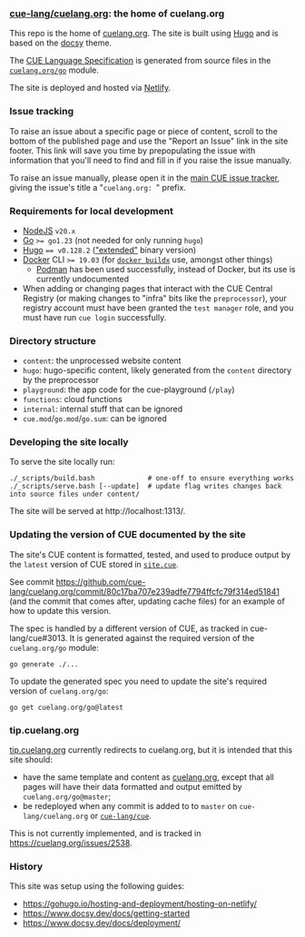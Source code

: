 ### [cue-lang/cuelang.org](https://github.com/cue-lang/cuelang.org): the home of cuelang.org

This repo is the home of [cuelang.org](https://cuelang.org). The site is built using [Hugo](https://gohugo.io/) and is
based on the [docsy](https://www.docsy.dev/) theme.

The [CUE Language Specification](https://cuelang.org/docs/references/spec/)
is generated from source files in the
[`cuelang.org/go`](https://pkg.go.dev/mod/cuelang.org/go) module.

The site is deployed and hosted via [Netlify](https://www.netlify.com/).

### Issue tracking

To raise an issue about a specific page or piece of content, scroll to the
bottom of the published page and use the "Report an Issue" link in the site
footer.
This link will save you time by prepopulating the issue with information that
you'll need to find and fill in if you raise the issue manually.

To raise an issue manually, please open it in the
[main CUE issue tracker](https://cuelang.org/issues),
giving the issue's title a "`cuelang.org: `" prefix.

### Requirements for local development

* [NodeJS](https://nodejs.org/) `v20.x`
* [Go](https://golang.org/dl/) `>= go1.23` (not needed for only running `hugo`)
* [Hugo](https://github.com/gohugoio/hugo/releases) `== v0.128.2`
  (["extended"](https://gohugo.io/troubleshooting/faq/#i-get-this-feature-is-not-available-in-your-current-hugo-version)
  binary version)
* [Docker](https://docs.docker.com/get-docker/) CLI `>= 19.03` (for [`docker
  buildx`](https://github.com/docker/buildx#installing) use, amongst other
  things)
   * [Podman](https://podman.io/) has been used successfully, instead of
     Docker, but its use is currently undocumented
* When adding or changing pages that interact with the CUE Central Registry (or
  making changes to "infra" bits like the `preprocessor`), your registry
  account must have been granted the `test manager` role, and you must have run
  `cue login` successfully.

### Directory structure

- `content`: the unprocessed website content
- `hugo`: hugo-specific content, likely generated from the `content` directory by the preprocessor
- `playground`: the app code for the cue-playground (`/play`)
- `functions`: cloud functions
- `internal`: internal stuff that can be ignored
- `cue.mod`/`go.mod`/`go.sum`: can be ignored

### Developing the site locally

To serve the site locally run:

```
./_scripts/build.bash             # one-off to ensure everything works
./_scripts/serve.bash [--update]  # update flag writes changes back into source files under content/
```

The site will be served at http://localhost:1313/.

### Updating the version of CUE documented by the site

The site's CUE content is formatted, tested, and used to produce output by the
`latest` version of CUE stored in [`site.cue`](/site.cue).

See commit
https://github.com/cue-lang/cuelang.org/commit/80c17ba707e239adfe7794ffcfc79f314ed51841
(and the commit that comes after, updating cache files) for an example of how
to update this version.

The spec is handled by a different version of CUE, as tracked in cue-lang/cue#3013.
It is generated against the required version of the `cuelang.org/go` module:

```
go generate ./...
```

To update the generated spec you need to update the site's required version of `cuelang.org/go`:

```
go get cuelang.org/go@latest
```

### tip.cuelang.org

[tip.cuelang.org](https://tip.cuelang.org/) currently redirects to cuelang.org,
but it is intended that this site should:

- have the same template and content as
  [cuelang.org](https://cuelang.org), except that all pages will have their
  data formatted and output emitted by `cuelang.org/go@master`;
- be redeployed when any commit is added to to `master` on
  `cue-lang/cuelang.org` or [`cue-lang/cue`](https://github.com/cue-lang/cue).

This is not currently implemented, and is tracked in https://cuelang.org/issues/2538.

### History

This site was setup using the following guides:

* https://gohugo.io/hosting-and-deployment/hosting-on-netlify/
* https://www.docsy.dev/docs/getting-started
* https://www.docsy.dev/docs/deployment/

